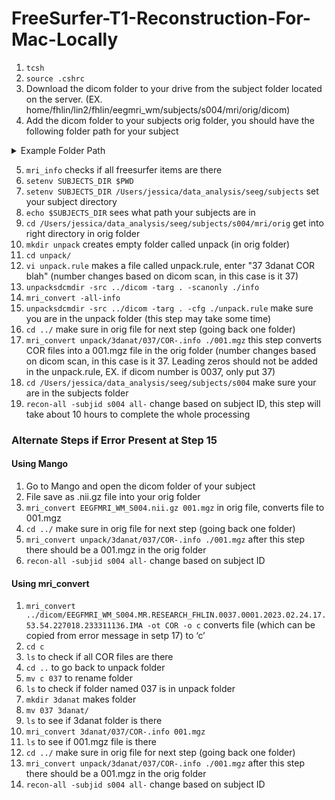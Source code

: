 # FreeSurfer-T1-Reconstruction-For-Mac-Locally
1. `tcsh` 
2. `source .cshrc`
3. Download the dicom folder to your drive from the subject folder located on the server. (EX. home/fhlin/lin2/fhlin/eegmri_wm/subjects/s004/mri/orig/dicom)
4. Add the dicom folder to your subjects orig folder, you should have the following folder path for your subject
<details> 
<summary>Example Folder Path</summary>
<img width="983" alt="Screen Shot 2024-04-17 at 10 59 39 AM" src="https://github.com/Lin-Brain-Lab/fMRI-Analysis-For-Mac/assets/157174338/aa507427-4850-43dd-ac2e-f5f139f6df7a">
</details>

5. `mri_info` checks if all freesurfer items are there
6. `setenv SUBJECTS_DIR $PWD`
7. `setenv SUBJECTS_DIR /Users/jessica/data_analysis/seeg/subjects` set your subject directory
8. `echo $SUBJECTS_DIR` sees what path your subjects are in 
9. `cd /Users/jessica/data_analysis/seeg/subjects/s004/mri/orig` get into right directory in orig folder
10. `mkdir unpack` creates empty folder called unpack (in orig folder)
11. `cd unpack/`
12. `vi unpack.rule` makes a file called unpack.rule, enter "37 3danat COR blah" (number changes based on dicom scan, in this case is it 37)
13. `unpacksdcmdir -src ../dicom -targ . -scanonly ./info`
14. `mri_convert -all-info`
15. `unpacksdcmdir -src ../dicom -targ . -cfg ./unpack.rule` make sure you are in the unpack folder (this step may take some time) 
16. `cd ../` make sure in orig file for next step (going back one folder) 
17. `mri_convert unpack/3danat/037/COR-.info ./001.mgz` this step converts COR files into a 001.mgz file in the orig folder (number changes based on dicom scan, in this case is it 37. Leading zeros should not be added in the unpack.rule, EX. if dicom number is 0037, only put 37)
18. `cd /Users/jessica/data_analysis/seeg/subjects/s004` make sure your are in the subjects folder
19. `recon-all -subjid s004 all-` change based on subject ID, this step will take about 10 hours to complete the whole processing

### Alternate Steps if Error Present at Step 15
#### Using Mango
1. Go to Mango and open the dicom folder of your subject
2. File save as .nii.gz file into your orig folder
3. `mri_convert EEGFMRI_WM_S004.nii.gz 001.mgz` in orig file, converts file to 001.mgz
4. `cd ../` make sure in orig file for next step (going back one folder)
5. `mri_convert unpack/3danat/037/COR-.info ./001.mgz` after this step there should be a 001.mgz in the orig folder
6. `recon-all -subjid s004 all-` change based on subject ID

#### Using mri_convert 
1. `mri_convert ../dicom/EEGFMRI_WM_S004.MR.RESEARCH_FHLIN.0037.0001.2023.02.24.17.53.54.227018.233311136.IMA -ot COR -o c` converts file (which can be copied from error message in setp 17) to ‘c’
2. `cd c`
3. `ls` to check if all COR files are there
4. `cd ..` to go back to unpack folder 
5. `mv c 037` to rename folder 
6. `ls` to check if folder named 037 is in unpack folder
7. `mkdir 3danat` makes folder 
8. `mv 037 3danat/`
9. `ls` to see if 3danat folder is there
10. `mri_convert 3danat/037/COR-.info 001.mgz`
11. `ls` to see if 001.mgz file is there
12. `cd ../` make sure in orig file for next step (going back one folder)
13. `mri_convert unpack/3danat/037/COR-.info ./001.mgz` after this step there should be a 001.mgz in the orig folder
14. `recon-all -subjid s004 all-` change based on subject ID


